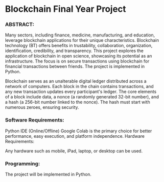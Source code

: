# Blockchain Final Year Project
### ABSTRACT:

Many sectors, including finance, medicine, manufacturing, and education, leverage blockchain applications for their unique characteristics. Blockchain technology (BT) offers benefits in trustability, collaboration, organization, identification, credibility, and transparency. This project explores the application of blockchain in open science, showcasing its potential as an infrastructure. The focus is on secure transactions using blockchain for financial transactions between friends. The project is implemented in Python.

Blockchain serves as an unalterable digital ledger distributed across a network of computers. Each block in the chain contains transactions, and any new transaction updates every participant's ledger. The core elements of a block include data, a nonce (a randomly generated 32-bit number), and a hash (a 256-bit number linked to the nonce). The hash must start with numerous zeroes, ensuring security.

### Software Requirements:

Python IDE (Online/Offline)
Google Colab is the primary choice for better performance, easy execution, and platform independence.
Hardware Requirements:

Any hardware such as mobile, iPad, laptop, or desktop can be used.
### Programming:

The project will be implemented in Python.